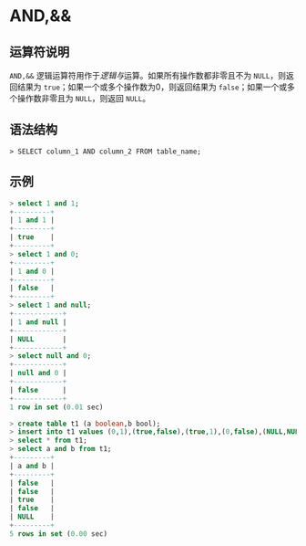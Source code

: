 # **AND,&&**

## **运算符说明**

`AND,&&` 逻辑运算符用作于*逻辑与*运算。如果所有操作数都非零且不为 `NULL`，则返回结果为 `true`；如果一个或多个操作数为0，则返回结果为 `false`；如果一个或多个操作数非零且为 `NULL`，则返回 `NULL`。

## **语法结构**

```
> SELECT column_1 AND column_2 FROM table_name;
```

## **示例**

```sql
> select 1 and 1;
+---------+
| 1 and 1 |
+---------+
| true    |
+---------+
> select 1 and 0;
+---------+
| 1 and 0 |
+---------+
| false   |
+---------+
> select 1 and null;
+------------+
| 1 and null |
+------------+
| NULL       |
+------------+
> select null and 0;
+------------+
| null and 0 |
+------------+
| false      |
+------------+
1 row in set (0.01 sec)
```

```sql
> create table t1 (a boolean,b bool);
> insert into t1 values (0,1),(true,false),(true,1),(0,false),(NULL,NULL);
> select * from t1;
> select a and b from t1;
+---------+
| a and b |
+---------+
| false   |
| false   |
| true    |
| false   |
| NULL    |
+---------+
5 rows in set (0.00 sec)
```
